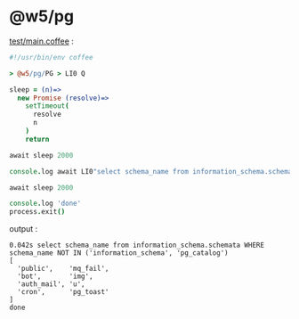 [‼️]: ✏️README.mdt

# @w5/pg

[test/main.coffee](./test/main.coffee) :

```coffee
#!/usr/bin/env coffee

> @w5/pg/PG > LI0 Q

sleep = (n)=>
  new Promise (resolve)=>
    setTimeout(
      resolve
      n
    )
    return

await sleep 2000

console.log await LI0"select schema_name from information_schema.schemata WHERE schema_name NOT IN ('information_schema', 'pg_catalog')"

await sleep 2000

console.log 'done'
process.exit()
```

output :

```
0.042s select schema_name from information_schema.schemata WHERE schema_name NOT IN ('information_schema', 'pg_catalog')
[
  'public',    'mq_fail',
  'bot',       'img',
  'auth_mail', 'u',
  'cron',      'pg_toast'
]
done
```
